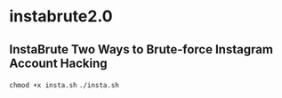 # instabrute2.0
## InstaBrute Two Ways to Brute-force Instagram Account Hacking
`chmod +x insta.sh`
`./insta.sh`

